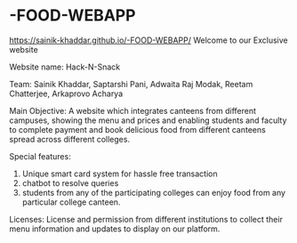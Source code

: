 # -FOOD-WEBAPP
https://sainik-khaddar.github.io/-FOOD-WEBAPP/
Welcome to our Exclusive website

Website name: Hack-N-Snack

Team: Sainik Khaddar, Saptarshi Pani, Adwaita Raj Modak, Reetam Chatterjee, Arkaprovo Acharya

Main Objective: A website which integrates canteens from different campuses, showing the menu and prices and enabling students and faculty to complete payment and book delicious food from different canteens spread across different colleges.

Special features:
1. Unique smart card system for hassle free transaction
2. chatbot to resolve queries
3. students from any of the participating colleges can enjoy food from any particular college canteen.

Licenses: License and permission from different institutions to collect their menu information and updates to display on our platform.

